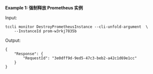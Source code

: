 **Example 1: 强制释放 Prometheus 实例**



Input: 

```
tccli monitor DestroyPrometheusInstance --cli-unfold-argument  \
    --InstanceId prom-w3rkj7835b
```

Output: 
```
{
    "Response": {
        "RequestId": "3e0dff9d-9ed5-47c3-beb2-a42c1d69e1cc"
    }
}
```

